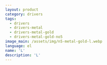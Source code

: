 ```yaml
---
layout: product
category: drivers
tags:
  - drivers
  - drivers-metal
  - drivers-metal-gold
  - drivers-metal-gold-no5
image_main: /assets/img/n5-metal-gold-l.webp
language: el
name: 'L'
description: 'L'
---
```

